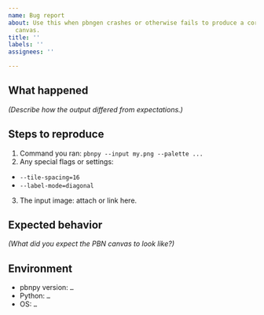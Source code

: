 ```yaml
---
name: Bug report
about: Use this when pbngen crashes or otherwise fails to produce a correct paint-by-number
  canvas.
title: ''
labels: ''
assignees: ''

---
```


<!--
  Please read the documentation to the end
  and try a few settings before opening an Issue.
  If you’ve done that and pbnpy still mis-renders,
  fill out the fields below and attach:
   1. The source image you ran.
   2. The exact command-line you used.
-->

## What happened
*(Describe how the output differed from expectations.)*

## Steps to reproduce
1. Command you ran:
    `pbnpy --input my.png --palette ...`
2. Any special flags or settings:
- `--tile-spacing=16`
- `--label-mode=diagonal`
3. The input image: attach or link here.

## Expected behavior
*(What did you expect the PBN canvas to look like?)*

## Environment
- pbnpy version: `…`
- Python: `…`
- OS: `…`
